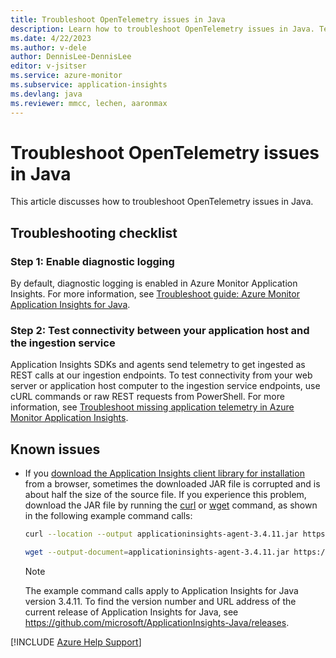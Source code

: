 ```yaml
---
title: Troubleshoot OpenTelemetry issues in Java
description: Learn how to troubleshoot OpenTelemetry issues in Java. Test connectivity between your application host and the ingestion service.
ms.date: 4/22/2023
ms.author: v-dele
author: DennisLee-DennisLee
editor: v-jsitser
ms.service: azure-monitor
ms.subservice: application-insights
ms.devlang: java
ms.reviewer: mmcc, lechen, aaronmax
---
```


# Troubleshoot OpenTelemetry issues in Java

This article discusses how to troubleshoot OpenTelemetry issues in Java.

## Troubleshooting checklist

### Step 1: Enable diagnostic logging

By default, diagnostic logging is enabled in Azure Monitor Application Insights. For more information, see [Troubleshoot guide: Azure Monitor Application Insights for Java](java-standalone-troubleshoot.md).

### Step 2: Test connectivity between your application host and the ingestion service

Application Insights SDKs and agents send telemetry to get ingested as REST calls at our ingestion endpoints. To test connectivity from your web server or application host computer to the ingestion service endpoints, use cURL commands or raw REST requests from PowerShell. For more information, see [Troubleshoot missing application telemetry in Azure Monitor Application Insights](investigate-missing-telemetry.md).

## Known issues

- If you [download the Application Insights client library for installation](/azure/azure-monitor/app/opentelemetry-enable?tabs=java#install-the-client-libraries) from a browser, sometimes the downloaded JAR file is corrupted and is about half the size of the source file. If you experience this problem, download the JAR file by running the [curl](https://curl.se) or [wget](https://www.gnu.org/software/wget/) command, as shown in the following example command calls:

  ```bash
  curl --location --output applicationinsights-agent-3.4.11.jar https://github.com/microsoft/ApplicationInsights-Java/releases/download/3.4.11/applicationinsights-agent-3.4.11.jar
  ```

  ```bash
  wget --output-document=applicationinsights-agent-3.4.11.jar https://github.com/microsoft/ApplicationInsights-Java/releases/download/3.4.11/applicationinsights-agent-3.4.11.jar
  ```

  > [!NOTE]  
  > The example command calls apply to Application Insights for Java version 3.4.11. To find the version number and URL address of the current release of Application Insights for Java, see <https://github.com/microsoft/ApplicationInsights-Java/releases>.

[!INCLUDE [Azure Help Support](../../../includes/azure-help-support.md)]
